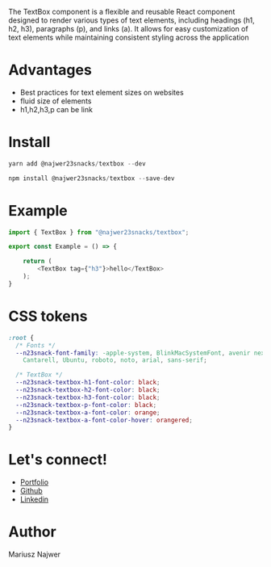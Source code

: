 The TextBox component is a flexible and reusable React component designed to render various types of text elements, including headings (h1, h2, h3), paragraphs (p), and links (a). It allows for easy customization of text elements while maintaining consistent styling across the application

# Advantages

- Best practices for text element sizes on websites
- fluid size of elements
- h1,h2,h3,p can be link

# Install

```js
yarn add @najwer23snacks/textbox --dev
```

```js
npm install @najwer23snacks/textbox --save-dev
```

# Example

```typescript
import { TextBox } from "@najwer23snacks/textbox";

export const Example = () => {

    return (
        <TextBox tag={"h3"}>hello</TextBox>
    );
}
```

# CSS tokens

```css
:root {
  /* Fonts */
  --n23snack-font-family: -apple-system, BlinkMacSystemFont, avenir next, avenir, segoe ui, helvetica neue, helvetica,
    Cantarell, Ubuntu, roboto, noto, arial, sans-serif;

  /* TextBox */
  --n23snack-textbox-h1-font-color: black;
  --n23snack-textbox-h2-font-color: black;
  --n23snack-textbox-h3-font-color: black;
  --n23snack-textbox-p-font-color: black;
  --n23snack-textbox-a-font-color: orange;
  --n23snack-textbox-a-font-color-hover: orangered;
}
```

# Let's connect!

- [Portfolio](https://najwer23.github.io/)
- [Github](https://github.com/najwer23)
- [Linkedin](https://www.linkedin.com/in/najwer23/)

# Author

Mariusz Najwer

